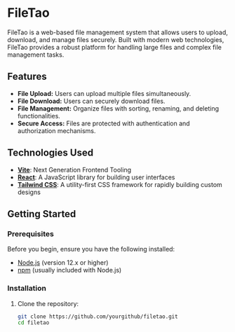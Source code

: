 # FileTao

FileTao is a web-based file management system that allows users to upload, download, and manage files securely. Built with modern web technologies, FileTao provides a robust platform for handling large files and complex file management tasks.

## Features

- **File Upload:** Users can upload multiple files simultaneously.
- **File Download:** Users can securely download files.
- **File Management:** Organize files with sorting, renaming, and deleting functionalities.
- **Secure Access:** Files are protected with authentication and authorization mechanisms.

## Technologies Used

- **[Vite](https://vitejs.dev/)**: Next Generation Frontend Tooling
- **[React](https://reactjs.org/)**: A JavaScript library for building user interfaces
- **[Tailwind CSS](https://tailwindcss.com/)**: A utility-first CSS framework for rapidly building custom designs

## Getting Started

### Prerequisites

Before you begin, ensure you have the following installed:

- [Node.js](https://nodejs.org/) (version 12.x or higher)
- [npm](https://www.npmjs.com/) (usually included with Node.js)

### Installation

1. Clone the repository:
   ```bash
   git clone https://github.com/yourgithub/filetao.git
   cd filetao
   ```
